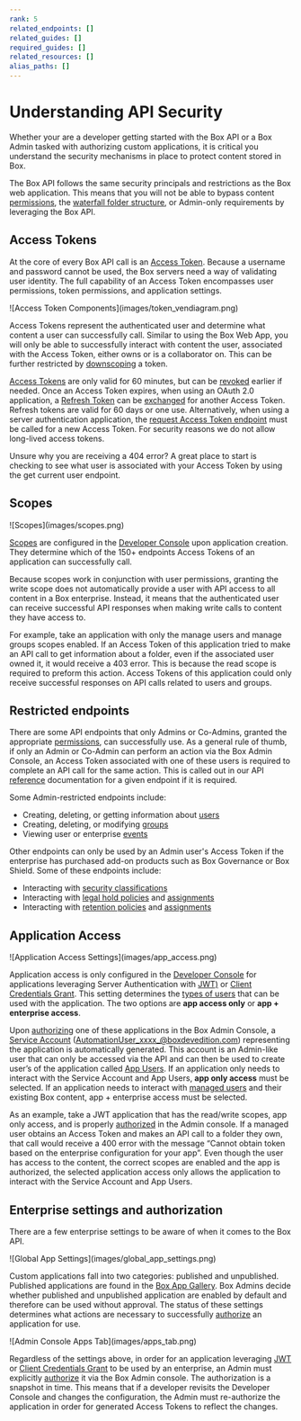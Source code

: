 ```yaml
---
rank: 5
related_endpoints: []
related_guides: []
required_guides: []
related_resources: []
alias_paths: []
---
```


# Understanding API Security

Whether your are a developer getting started with the Box API or a Box Admin
tasked with authorizing custom applications, it is critical you understand the
security mechanisms in place to protect content stored in Box. 

The Box API follows the same security principals and restrictions as the Box web
application. This means that you will not be able to bypass content
[permissions][perm], the [waterfall folder structure][waterfall], or Admin-only
requirements by leveraging the Box API.

## Access Tokens

At the core of every Box API call is an [Access Token][at]. Because a username
and password cannot be used, the Box servers need a way of validating user
identity. The full capability of an Access Token encompasses user permissions,
token permissions, and application settings. 

<ImageFrame center shadow border>
![Access Token Components](images/token_vendiagram.png)
</ImageFrame>

Access Tokens represent the authenticated user and determine what content a
user can successfully call. Similar to using the Box Web App, you will only be
able to successfully interact with content the user, associated with the Access 
Token, either owns or is a collaborator on. This can be further restricted by
[downscoping][downscope] a token.

[Access Tokens][at] are only valid for 60 minutes, but can be [revoked][revoked]
earlier if needed. Once an Access Token expires, when using an OAuth 2.0
application, a [Refresh Token][rt] can be [exchanged][exchange] for another
Access Token. Refresh tokens are valid for 60 days or one use. Alternatively,
when using a server authentication application, the 
[request Access Token endpoint][gettoken] must be called for a new Access Token.
For security reasons we do not allow long-lived access tokens.

<Message type=tip>
   Unsure why you are receiving a 404 error? A great place to start is checking
   to see what user is associated with your Access Token by using the get
   current user endpoint.
</Message>

## Scopes

<ImageFrame center shadow border>
![Scopes](images/scopes.png)
</ImageFrame>

[Scopes][scopes] are configured in the [Developer Console][dc] upon application
creation. They determine which of the 150+ endpoints Access Tokens of an 
application can successfully call. 

Because scopes work in conjunction with user permissions, granting the write
scope does not automatically provide a user with API access to all content in a
Box enterprise. Instead, it means that the authenticated user can receive
successful API responses when making write calls to content they have access to.

For example, take an application with only the manage users and manage groups
scopes enabled. If an Access Token of this application tried to make an API call
to get information about a folder, even if the associated user owned it, it
would receive a 403 error. This is because the read scope is required to
preform this action. Access Tokens of this application could only receive
successful responses on API calls related to users and groups.

## Restricted endpoints 

There are some API endpoints that only Admins or Co-Admins, granted the
appropriate [permissions][coadminperm], can successfully use. As a general rule
of thumb, if only an Admin or Co-Admin can perform an action via the Box Admin
Console, an Access Token associated with one of these users is required to 
complete an API call for the same action. This is called out in our API
[reference][reference] documentation for a given endpoint if it is required.

Some Admin-restricted endpoints include:

- Creating, deleting, or getting information about [users][users]
- Creating, deleting, or modifying [groups][groups]
- Viewing user or enterprise [events][events]

Other endpoints can only be used by an Admin user's Access Token if the
enterprise has purchased add-on products such as Box Governance or Box Shield.
Some of these endpoints include:

- Interacting with [security classifications][sc]
- Interacting with [legal hold policies][lh] and [assignments][lha]
- Interacting with [retention policies][retention] and [assignments][rassign]

## Application Access

<ImageFrame center shadow border>
![Application Access Settings](images/app_access.png)
</ImageFrame>

Application access is only configured in the [Developer Console][dc] for
applications leveraging Server Authentication with [JWT)][jwt] or
[Client Credentials Grant][ccg]. This setting determines the
[types of users][usertypes] that can be used with the application. The two
options are **app access only** or **app + enterprise access**.

Upon [authorizing][auth] one of these applications  in the Box Admin Console, a 
[Service Account][serviceaccount] (AutomationUser_xxxx_@boxdevedition.com)
representing the application is automatically generated. This account is an
Admin-like user that can only be accessed via the API and can then be used to
create user’s of the application called [App Users][appusers]. If an application
only needs to interact with the Service Account and App Users,
**app only access** must be selected. If an application needs to interact with
[managed users][mu] and their existing Box content, app + enterprise access must
be selected. 

As an example, take a JWT application that has the read/write scopes,
app only access, and is properly [authorized][auth] in the Admin console. If a
managed user obtains an Access Token and makes an API call to a folder they own,
that call would receive a 400 error with the message “Cannot obtain token based
on the enterprise configuration for your app”. Even though the user has access
to the content, the correct scopes are enabled and the app is authorized,
the selected application access only allows the application to interact with the
Service Account and App Users.

## Enterprise settings and authorization

There are a few enterprise settings to be aware of when it comes to the Box API.

<ImageFrame center shadow border>
![Global App Settings](images/global_app_settings.png)
</ImageFrame>

Custom applications fall into two categories: published and unpublished.
Published applications are found in the [Box App Gallery][appgallery]. Box
Admins decide whether published and unpublished application are enabled by
default and therefore can be used without approval. The status of these settings
determines what actions are necessary to successfully [authorize][auth] an
application for use. 

<ImageFrame center shadow border>
![Admin Console Apps Tab](images/apps_tab.png)
</ImageFrame>

Regardless of the settings above, in order for an application leveraging
[JWT][jwt] or [Client Credentials Grant][ccg] to be used by an enterprise, an
Admin must explicitly [authorize][auth] it via the Box Admin console. The
authorization is a snapshot in time.  This means that if a developer revisits
the Developer Console and changes the configuration, the Admin must re-authorize
the application in order for generated Access Tokens to reflect the changes. 

[perm]: https://support.box.com/hc/en-us/articles/360044196413-Understanding-Collaborator-Permission-Levels
[waterfall]: https://support.box.com/hc/en-us/articles/360043697254-Understanding-Folder-Permissions
[downscope]: g://authentication/tokens/downscope
[at]: g://authentication/tokens
[revoked]: e://post-oauth2-revoke
[rt]: g://authentication/tokens/refresh
[gettoken]: e://post-oauth2-token
[exchange]: e://reference/post-oauth2-token--refresh/
[coadminperm]: https://support.box.com/hc/en-us/articles/360044194393-Granting-And-Modifying-Co-Admin-Permissions
[reference]: https://developer.box.com/reference/
[dc]: https://app.box.com/developers/console
[scopes]: g://api-calls/permissions-and-errors/scopes
[users]: e://resources/user
[groups]: e://resources/group
[events]: e://resources/event
[sc]: e://resources/classification
[lh]: e://resources/legal-hold-policy
[lha]: e://resources/legal-hold-policy-assignment
[retention]: e://resources/retention-policies
[rassign]: e://resources/retention-policy-assignment
[jwt]: g://authentication/jwt
[usertypes]: g://getting-started/user-types
[serviceaccount]: g://getting-started/user-types/service-account
[appusers]: g://getting-started/user-types/app-users
[mu]: g://getting-started/user-types/managed-users
[auth]: g://authorization/custom-app-approval
[jwt]: g://authentication/jwt
[ccg]: g://authentication/client-credentials
[appgallery]: https://app.box.com/services
[auth]: g://authorization